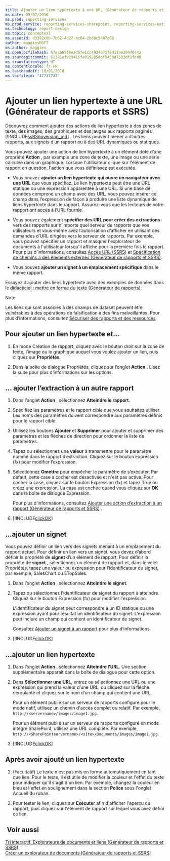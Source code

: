 ```yaml
---
title: Ajouter un lien hypertexte à une URL (Générateur de rapports et SSRS) | Microsoft Docs
ms.date: 09/07/2016
ms.prod: reporting-services
ms.prod_service: reporting-services-sharepoint, reporting-services-native
ms.technology: report-design
ms.topic: conceptual
ms.assetid: d3392c0b-7b62-4d27-bc04-2bd0c5487d08
author: maggiesMSFT
ms.author: maggies
ms.openlocfilehash: 67eab65f8ead5fe1cc4934671f8d11be2944044a
ms.sourcegitcommit: 61381ef939415fe019285def9450d7583df1fed0
ms.translationtype: HT
ms.contentlocale: fr-FR
ms.lasthandoff: 10/01/2018
ms.locfileid: "47737737"
---
```

# <a name="add-a-hyperlink-to-a-url-report-builder-and-ssrs"></a>Ajouter un lien hypertexte à une URL (Générateur de rapports et SSRS)
Découvrez comment ajouter des actions de lien hypertexte à des zones de texte, des images, des graphiques et des jauges aux rapports paginés [!INCLUDE[ssRSnoversion_md](../../includes/ssrsnoversion-md.md)]  . Les liens peuvent mener à d’autres rapports, aux signets d’un rapport ou à des URL dynamiques ou statiques. 

 Vous pouvez ajouter une action de lien hypertexte à un élément doté d’une propriété **Action** , par exemple une zone de texte, une image ou une série calculée dans un graphique. Lorsque l'utilisateur clique sur l'élément de rapport en question, l'action que vous définissez est exécutée.  
  
*   Vous pouvez **ajouter un lien hypertexte qui ouvre un navigateur avec une URL** que vous spécifiez. Le lien hypertexte peut être une URL statique ou une expression apparentée à une URL. Si une base de données comprend un champ avec des URL, vous pouvez insérer ce champ dans l'expression de façon à produire une liste dynamique de liens hypertexte dans le rapport. Assurez-vous que les lecteurs de votre rapport ont accès à l’URL fournie.  
   
*  Vous pouvez également **spécifier des URL pour créer des extractions** vers des rapports sur n’importe quel serveur de rapports que vos utilisateurs et vous-même avez l’autorisation d’afficher en utilisant des demandes d’URL dirigées vers le serveur de rapports. Par exemple, vous pouvez spécifier un rapport et masquer l'explorateur de documents à l'utilisateur lorsqu'il affiche pour la première fois le rapport. Pour plus d’informations, consultez [Accès URL &#40;SSRS&#41;](../../reporting-services/url-access-ssrs.md) et [Spécification de chemins à des éléments externes &#40;Générateur de rapports et SSRS&#41;](../../reporting-services/report-design/specifying-paths-to-external-items-report-builder-and-ssrs.md).
 
 *  Vous pouvez **ajouter un signet à un emplacement spécifique** dans le même rapport. 
  
Essayez d’ajouter des liens hypertexte avec des exemples de données dans le [didacticiel : mettre en forme du texte &#40;Générateur de rapports&#41;](../../reporting-services/tutorial-format-text-report-builder.md).  
  
> [!NOTE]  
>  Les liens qui sont associés à des champs de dataset peuvent être vulnérables à des opérations de falsification à des fins malveillantes. Pour plus d’informations, consultez [Sécuriser des rapports et des ressources](../../reporting-services/security/secure-reports-and-resources.md).  
  
## <a name="to-add-a-hyperlink-and"></a>Pour ajouter un lien hypertexte et...   
  
1.  En mode Création de rapport, cliquez avec le bouton droit sur la zone de texte, l’image ou le graphique auquel vous voulez ajouter un lien, puis cliquez sur **Propriétés**.  
  
2.  Dans la boîte de dialogue Propriétés, cliquez sur l’onglet **Action** . Lisez la suite pour plus d’informations sur les options.  

## <a name="-add-drillthrough-to-another-report"></a>... ajouter l’extraction à un autre rapport

1. Dans l’onglet **Action** , sélectionnez **Atteindre le rapport**. 

2. Spécifiez les paramètres et le rapport cible que vous souhaitez utiliser. Les noms des paramètres doivent correspondre aux paramètres définis pour le rapport cible. 

3. Utilisez les boutons **Ajouter** et **Supprimer** pour ajouter et supprimer des paramètres et les flèches de direction pour ordonner la liste de paramètres.

4.  Tapez ou sélectionnez une **valeur** à transmettre pour le paramètre nommé dans le rapport d’extraction. Cliquez sur le bouton Expression (fx) pour modifier l’expression.

5. Sélectionnez **Omettre** pour empêcher le paramètre de s’exécuter. Par défaut, cette case à cocher est désactivée et n'est pas active. Pour cocher la case, cliquez sur le bouton Expression (fx) et tapez True ou créez une expression. La case est cochée quand vous cliquez sur **OK** dans la boîte de dialogue Expression.
  
   Pour plus d’informations, consultez [Ajouter une action d’extraction à un rapport (Générateur de rapports et SSRS)](../../reporting-services/report-design/add-a-drillthrough-action-on-a-report-report-builder-and-ssrs.md) . 
   
6. [!INCLUDE[clickOK](../../includes/clickok-md.md)]  
   
## <a name="-add-a-bookmark"></a>...ajouter un signet

Vous pouvez définir un lien vers des signets menant à un emplacement du rapport actuel. Pour définir un lien vers un signet, vous devez d’abord définir la propriété de **signet** d’un élément de rapport. Pour définir la propriété de **signet** , sélectionnez un élément de rapport et, dans le volet Propriétés, tapez une valeur ou expression pour l’identificateur du signet, par exemple, SalesChart ou 5TopSales.

1. Dans l’onglet **Action** , sélectionnez **Atteindre le signet**. 

2. Tapez ou sélectionnez l’identificateur de signet du rapport à atteindre. Cliquez sur le bouton Expression (fx) pour modifier l'expression. 

   L'identificateur du signet peut correspondre à un ID statique ou une expression ayant pour résultat un identificateur du signet. L'expression peut inclure un champ qui contient un identificateur de signet.
   
   Consultez [Ajouter un signet à un rapport](../../reporting-services/report-design/add-a-bookmark-to-a-report-report-builder-and-ssrs.md) pour plus d’informations.
   
3. [!INCLUDE[clickOK](../../includes/clickok-md.md)]  

## <a name="-add-a-hyperlink"></a>...ajouter un lien hypertexte 
  
1. Dans l’onglet **Action** , sélectionnez **Atteindre l’URL**. Une section supplémentaire apparaît dans la boîte de dialogue pour cette option.  
  
4.  Dans **Sélectionner une URL**, entrez ou sélectionnez une URL ou une expression qui prend la valeur d’une URL, ou cliquez sur la flèche déroulante et cliquez sur le nom d’un champ qui contient une URL. 

    Pour un élément publié sur un serveur de rapports configuré pour le mode natif, utilisez un chemin d'accès complet ou relatif. Par exemple, `http://<servername>/images/image1.jpg`. 
    
    Pour un élément publié sur un serveur de rapports configuré en mode intégré SharePoint, utilisez une URL complète. Par exemple, `http://<SharePointservername>/<site>/Documents/images/image1.jpg`.
  
5.  [!INCLUDE[clickOK](../../includes/clickok-md.md)]  

## <a name="after-you-add-a-hyperlink"></a>Après avoir ajouté un lien hypertexte
  
1.  (Facultatif) Le texte n'est pas mis en forme automatiquement en tant que lien. Pour le texte, il est utile de modifier la couleur et l'effet du texte pour indiquer qu'il s'agit d'un lien. Par exemple, changez la couleur en bleu et l'effet en soulignement dans la section **Police** sous l'onglet Accueil du ruban.  
  
7.  Pour tester le lien, cliquez sur **Exécuter** afin d'afficher l'aperçu du rapport, puis cliquez sur l'élément de rapport sur lequel vous avez défini ce lien.  
  
## <a name="see-also"></a> Voir aussi  
 [Tri interactif, Explorateurs de documents et liens &#40;Générateur de rapports et SSRS&#41;](../../reporting-services/report-design/interactive-sort-document-maps-and-links-report-builder-and-ssrs.md)   
 [Créer un explorateur de documents &#40;Générateur de rapports et SSRS&#41;](../../reporting-services/report-design/create-a-document-map-report-builder-and-ssrs.md)  
  
  

